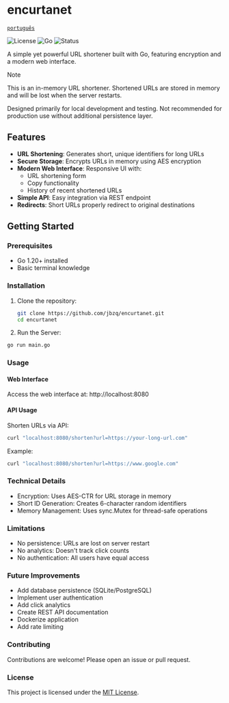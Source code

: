 # encurtanet

[`português`](/README-pt.md)

![License](https://img.shields.io/badge/license-MIT-blue.svg)
![Go](https://img.shields.io/badge/Go-1.20+-00ADD8?logo=go)
![Status](https://img.shields.io/badge/status-In%20Development-yellow)

A simple yet powerful URL shortener built with Go, featuring encryption and a modern web interface.

> [!NOTE]
> This is an in-memory URL shortener. Shortened URLs are stored in memory and will be lost when the server restarts.
>
> Designed primarily for local development and testing. Not recommended for production use without additional persistence layer.

## Features

* **URL Shortening**: Generates short, unique identifiers for long URLs
* **Secure Storage**: Encrypts URLs in memory using AES encryption
* **Modern Web Interface**: Responsive UI with:
  * URL shortening form
  * Copy functionality
  * History of recent shortened URLs
* **Simple API**: Easy integration via REST endpoint
* **Redirects**: Short URLs properly redirect to original destinations

## Getting Started

### Prerequisites
- Go 1.20+ installed
- Basic terminal knowledge

### Installation
1. Clone the repository:
   ```bash
   git clone https://github.com/jbzq/encurtanet.git
   cd encurtanet
   ```

2. Run the Server:
  ```bash
  go run main.go
  ``` 

### Usage

#### Web Interface
Access the web interface at: http://localhost:8080

#### API Usage
Shorten URLs via API:

```bash
curl "localhost:8080/shorten?url=https://your-long-url.com"
```

Example:

```bash
curl "localhost:8080/shorten?url=https://www.google.com"
```

### Technical Details
* Encryption: Uses AES-CTR for URL storage in memory
* Short ID Generation: Creates 6-character random identifiers
* Memory Management: Uses sync.Mutex for thread-safe operations

### Limitations
* No persistence: URLs are lost on server restart
* No analytics: Doesn't track click counts
* No authentication: All users have equal access

### Future Improvements

* Add database persistence (SQLite/PostgreSQL)
* Implement user authentication
* Add click analytics
* Create REST API documentation
* Dockerize application
* Add rate limiting

### Contributing
Contributions are welcome! Please open an issue or pull request.

### License
This project is licensed under the [MIT License](/LICENSE).
